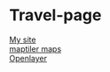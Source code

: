 # Travel-page

[My site](https://ran-guo.github.io/Travel-page/)  
[maptiler maps](https://cloud.maptiler.com/maps/)  
[Openlayer](https://openlayers.org/)  
